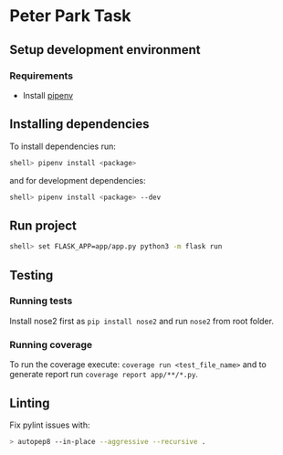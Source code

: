 # Peter Park Task

## Setup development environment

### Requirements

- Install [pipenv](https://pipenv.pypa.io/en/latest/)

## Installing dependencies

To install dependencies run:

```sh
shell> pipenv install <package>
```

and for development dependencies:

```sh
shell> pipenv install <package> --dev
```

## Run project

```sh
shell> set FLASK_APP=app/app.py python3 -m flask run
```

## Testing

### Running tests

Install nose2 first as `pip install nose2` and run `nose2` from root folder.

### Running coverage

To run the coverage execute: `coverage run <test_file_name>` and to generate report run `coverage report app/**/*.py`.

## Linting

Fix pylint issues with:

```sh
> autopep8 --in-place --aggressive --recursive .
```
